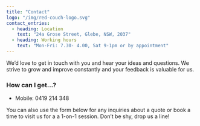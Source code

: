 ```yaml
---
title: "Contact"
logo: "/img/red-couch-logo.svg"
contact_entries:
  - heading: Location
    text: "24a Grose Street, Glebe, NSW, 2037"
  - heading: Working hours
    text: "Mon-Fri: 7.30- 4.00, Sat 9-1pm or by appointment"
---
```


We’d love to get in touch with you and hear your ideas and
questions. We strive to grow and improve constantly and your feedback
is valuable for us.

<h3 class="f4 b lh-title mb2">How can I get…?</h3>

- Mobile: 0419 214 348


You can also use the form below for any inquiries about a quote or
book a time to visit us for a a 1-on-1 session.
Don’t be shy, drop us a line!
